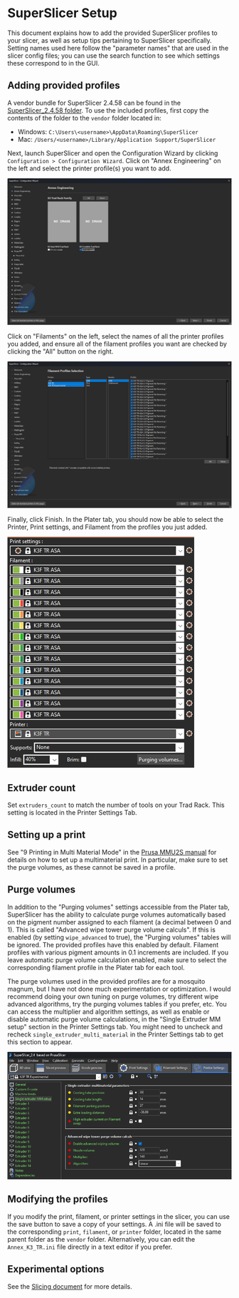 # SuperSlicer Setup

This document explains how to add the provided SuperSlicer profiles
to your slicer, as well as setup tips pertaining to SuperSlicer
specifically. Setting names used here follow the "parameter names"
that are used in the slicer config files; you can use the search
function to see which settings these correspond to in the GUI.

## Adding provided profiles
A vendor bundle for SuperSlicer 2.4.58 can be found in the
[SuperSlicer_2.4.58 folder](/Slicer_Config/SuperSlicer_2.4.58). To use
the included profiles, first copy the contents of the folder to the
`vendor` folder located in:

- Windows: `C:\Users\<username>\AppData\Roaming\SuperSlicer`
- Mac: `/Users/<username>/Library/Application Support/SuperSlicer`

Next, launch SuperSlicer and open the Configuration Wizard by clicking
`Configuration > Configuration Wizard`. Click on "Annex Engineering"
on the left and select the printer profile(s) you want to add.

![Select printer profiles](images/ss_wizard_printer.png?raw=true)

Click on "Filaments" on the left, select the names of all the printer
profiles you added, and ensure all of the filament profiles you want
are checked by clicking the "All" button on the right.

![Select filament profiles](images/ss_wizard_filament.png?raw=true)

Finally, click Finish. In the Plater tab, you should now be able to
select the Printer, Print settings, and Filament from the profiles
you just added.

![Plater: select profiles](images/ps_profile_selection.png?raw=true)

## Extruder count

Set `extruders_count` to match the number of tools on your Trad Rack.
This setting is located in the Printer Settings Tab.

## Setting up a print

See "9 Printing in Multi Material Mode" in the 
[Prusa MMU2S manual](https://www.prusa3d.com/downloads/manual/prusa3d_manual_mmu2s_en.pdf)
for details on how to set up a multimaterial print. In particular,
make sure to set the purge volumes, as these cannot be saved in a
profile.

## Purge volumes

In addition to the "Purging volumes" settings accessible from the
Plater tab, SuperSlicer has the ability to calculate purge volumes
automatically based on the pigment number assigned to each filament
(a decimal between 0 and 1). This is called "Advanced wipe tower purge
volume calculs". If this is enabled (by setting `wipe_advanced` to
true), the "Purging volumes" tables will be ignored. The provided
profiles have this enabled by default. Filament profiles with
various pigment amounts in 0.1 increments are included. If you leave
automatic purge volume calculation enabled, make sure to select the
corresponding filament profile in the Plater tab for each tool.

The purge volumes used in the provided profiles are for a mosquito
magnum, but I have not done much experimentation or optimization.
I would recommend doing your own tuning on purge volumes, try
different wipe advanced algorithms, try the purging volumes tables if
you prefer, etc. You can access the multiplier and algorithm settings,
as well as enable or disable automatic purge volume calculations, in
the "Single Extruder MM setup" section in the Printer Settings tab.
You might need to uncheck and recheck `single_extruder_multi_material`
in the Printer Settings tab to get this section to appear.

![Single extruder MM setup](images/ss_single_extruder_mm_setup.png?raw=true)

## Modifying the profiles

If you modify the print, filament, or printer settings in the slicer,
you can use the save button to save a copy of your settings. A .ini
file will be saved to the corresponding `print`, `filament`, or
`printer` folder, located in the same parent folder as the `vendor`
folder. Alternatively, you can edit the `Annex_K3_TR.ini` file
directly in a text editor if you prefer.

## Experimental options

See the [Slicing document](Slicing.md#experimental-options) for more
details.
